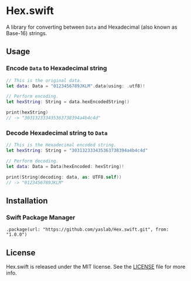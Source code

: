 # Hex.swift

A library for converting between `Data` and Hexadecimal (also known as Base-16) strings.

## Usage

### Encode `Data` to Hexadecimal string

```swift
// This is the original data.
let data: Data = "0123456789JKLM".data(using: .utf8)!

// Perform encoding.
let hexString: String = data.hexEncodedString()

print(hexString)
// -> "303132333435363738394a4b4c4d"
```

### Decode Hexadecimal string to `Data`

```swift
// This is the Hexadecimal encoded string.
let hexString: String = "303132333435363738394a4b4c4d"

// Perform decoding.
let data: Data = Data(hexEncoded: hexString)!

print(String(decoding: data, as: UTF8.self))
// -> "0123456789JKLM"
```

## Installation

### Swift Package Manager

```
.package(url: "https://github.com/yaslab/Hex.swift.git", from: "1.0.0")
```

## License

Hex.swift is released under the MIT license. See the [LICENSE](https://github.com/yaslab/Hex.swift/blob/main/LICENSE) file for more info.
